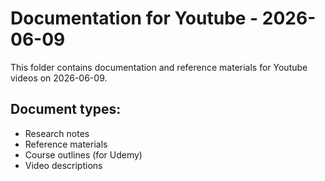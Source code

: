 # Documentation for Youtube - 2026-06-09

This folder contains documentation and reference materials for Youtube videos on 2026-06-09.

## Document types:
- Research notes
- Reference materials
- Course outlines (for Udemy)
- Video descriptions
